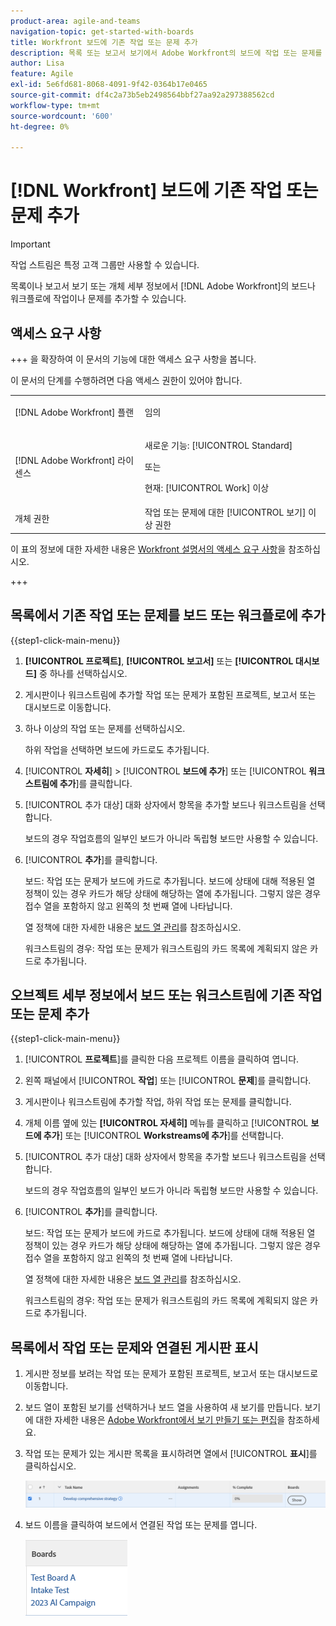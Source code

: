 ```yaml
---
product-area: agile-and-teams
navigation-topic: get-started-with-boards
title: Workfront 보드에 기존 작업 또는 문제 추가
description: 목록 또는 보고서 보기에서 Adobe Workfront의 보드에 작업 또는 문제를 추가할 수 있습니다.
author: Lisa
feature: Agile
exl-id: 5e6fd681-8068-4091-9f42-0364b17e0465
source-git-commit: df4c2a73b5eb2498564bbf27aa92a297388562cd
workflow-type: tm+mt
source-wordcount: '600'
ht-degree: 0%

---
```


# [!DNL Workfront] 보드에 기존 작업 또는 문제 추가

>[!IMPORTANT]
>
>작업 스트림은 특정 고객 그룹만 사용할 수 있습니다.

목록이나 보고서 보기 또는 개체 세부 정보에서 [!DNL Adobe Workfront]의 보드나 워크플로에 작업이나 문제를 추가할 수 있습니다.

## 액세스 요구 사항

+++ 을 확장하여 이 문서의 기능에 대한 액세스 요구 사항을 봅니다.

이 문서의 단계를 수행하려면 다음 액세스 권한이 있어야 합니다.

<table style="table-layout:auto">
 <col>
 <col>
 <tbody>
  <tr>
   <td role="rowheader">[!DNL Adobe Workfront] 플랜</td>
   <td> <p>임의</p> </td>
  </tr>
  <tr>
   <td role="rowheader">[!DNL Adobe Workfront] 라이센스</td>
   <td>
   <p>새로운 기능: [!UICONTROL Standard]</p> 
   <p>또는</p>
   <p>현재: [!UICONTROL Work] 이상</p>
   </td>
  </tr>
  <tr>
   <td role="rowheader">개체 권한</td>
   <td>작업 또는 문제에 대한 [!UICONTROL 보기] 이상 권한 </td>
  </tr>
 </tbody>
</table>

이 표의 정보에 대한 자세한 내용은 [Workfront 설명서의 액세스 요구 사항](/help/quicksilver/administration-and-setup/add-users/access-levels-and-object-permissions/access-level-requirements-in-documentation.md)을 참조하십시오.

+++

## 목록에서 기존 작업 또는 문제를 보드 또는 워크플로에 추가

{{step1-click-main-menu}}

1. **[!UICONTROL 프로젝트]**, **[!UICONTROL 보고서]** 또는 **[!UICONTROL 대시보드]** 중 하나를 선택하십시오.
1. 게시판이나 워크스트림에 추가할 작업 또는 문제가 포함된 프로젝트, 보고서 또는 대시보드로 이동합니다.
1. 하나 이상의 작업 또는 문제를 선택하십시오.

   하위 작업을 선택하면 보드에 카드로도 추가됩니다.

1. [!UICONTROL **자세히**] > [!UICONTROL **보드에 추가**] 또는 [!UICONTROL **워크스트림에 추가**]&#x200B;를 클릭합니다.
1. [!UICONTROL 추가 대상] 대화 상자에서 항목을 추가할 보드나 워크스트림을 선택합니다.

   보드의 경우 작업흐름의 일부인 보드가 아니라 독립형 보드만 사용할 수 있습니다.

1. [!UICONTROL **추가**]&#x200B;를 클릭합니다.

   보드: 작업 또는 문제가 보드에 카드로 추가됩니다. 보드에 상태에 대해 적용된 열 정책이 있는 경우 카드가 해당 상태에 해당하는 열에 추가됩니다. 그렇지 않은 경우 접수 열을 포함하지 않고 왼쪽의 첫 번째 열에 나타납니다.

   열 정책에 대한 자세한 내용은 [보드 열 관리](/help/quicksilver/agile/get-started-with-boards/manage-board-columns.md)를 참조하십시오.

   워크스트림의 경우: 작업 또는 문제가 워크스트림의 카드 목록에 계획되지 않은 카드로 추가됩니다.

## 오브젝트 세부 정보에서 보드 또는 워크스트림에 기존 작업 또는 문제 추가

{{step1-click-main-menu}}

1. [!UICONTROL **프로젝트**]&#x200B;를 클릭한 다음 프로젝트 이름을 클릭하여 엽니다.
1. 왼쪽 패널에서 [!UICONTROL **작업**] 또는 [!UICONTROL **문제**]&#x200B;를 클릭합니다.
1. 게시판이나 워크스트림에 추가할 작업, 하위 작업 또는 문제를 클릭합니다.
1. 개체 이름 옆에 있는 **[!UICONTROL 자세히]** 메뉴를 클릭하고 [!UICONTROL **보드에 추가**] 또는 [!UICONTROL **Workstreams에 추가**]&#x200B;를 선택합니다.
1. [!UICONTROL 추가 대상] 대화 상자에서 항목을 추가할 보드나 워크스트림을 선택합니다.

   보드의 경우 작업흐름의 일부인 보드가 아니라 독립형 보드만 사용할 수 있습니다.

1. [!UICONTROL **추가**]&#x200B;를 클릭합니다.

   보드: 작업 또는 문제가 보드에 카드로 추가됩니다. 보드에 상태에 대해 적용된 열 정책이 있는 경우 카드가 해당 상태에 해당하는 열에 추가됩니다. 그렇지 않은 경우 접수 열을 포함하지 않고 왼쪽의 첫 번째 열에 나타납니다.

   열 정책에 대한 자세한 내용은 [보드 열 관리](/help/quicksilver/agile/get-started-with-boards/manage-board-columns.md)를 참조하십시오.

   워크스트림의 경우: 작업 또는 문제가 워크스트림의 카드 목록에 계획되지 않은 카드로 추가됩니다.

## 목록에서 작업 또는 문제와 연결된 게시판 표시

1. 게시판 정보를 보려는 작업 또는 문제가 포함된 프로젝트, 보고서 또는 대시보드로 이동합니다.
1. 보드 열이 포함된 보기를 선택하거나 보드 열을 사용하여 새 보기를 만듭니다.
보기에 대한 자세한 내용은 [Adobe Workfront에서 보기 만들기 또는 편집](/help/quicksilver/reports-and-dashboards/reports/reporting-elements/create-edit-views.md)을 참조하세요.
1. 작업 또는 문제가 있는 게시판 목록을 표시하려면 열에서 [!UICONTROL **표시**]&#x200B;를 클릭하십시오.

   ![열에 게시판 표시](assets/show-boards-in-column.png)

1. 보드 이름을 클릭하여 보드에서 연결된 작업 또는 문제를 엽니다.

   ![보드 선택](assets/select-board-in-column.png)
